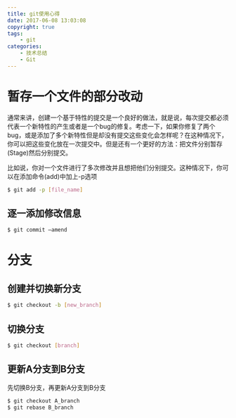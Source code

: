 ```yaml
---
title: git使用心得
date: 2017-06-08 13:03:08
copyright: true
tags:
	- git
categories:
	- 技术总结
	- Git
---
```

# 暂存一个文件的部分改动
通常来讲，创建一个基于特性的提交是一个良好的做法，就是说，每次提交都必须代表一个新特性的产生或者是一个bug的修复。考虑一下，如果你修复了两个bug，或是添加了多个新特性但是却没有提交这些变化会怎样呢？在这种情况下，你可以把这些变化放在一次提交中。但是还有一个更好的方法：把文件分别暂存(Stage)然后分别提交。
<!-- more -->
比如说，你对一个文件进行了多次修改并且想把他们分别提交。这种情况下，你可以在添加命令(add)中加上-p选项
```bash
$ git add -p [file_name]
```
## 逐一添加修改信息
```bash
$ git commit –amend
```
# 分支
## 创建并切换新分支
```bash
$ git checkout -b [new_branch]
```
## 切换分支
```bash
$ git checkout [branch]
```
## 更新A分支到B分支
先切换B分支，再更新A分支到B分支
```bash
$ git checkout A_branch
$ git rebase B_branch
```
